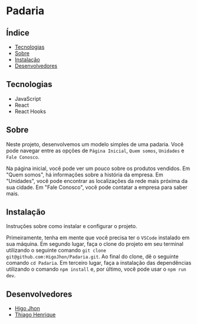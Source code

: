 # Padaria

## Índice

- [Tecnologias](#tecnologias)
- [Sobre](#sobre)
- [Instalação](#instalação)
- [Desenvolvedores](#desenvolvedores)

## Tecnologias

- JavaScript
- React
- React Hooks

## Sobre

Neste projeto, desenvolvemos um modelo simples de uma padaria. Você pode navegar entre as opções de `Página Inicial`, `Quem somos`, `Unidades` e `Fale Conosco`.

Na página inicial, você pode ver um pouco sobre os produtos vendidos. Em "Quem somos", há informações sobre a história da empresa. Em "Unidades", você pode encontrar as localizações da rede mais próxima da sua cidade. Em "Fale Conosco", você pode contatar a empresa para saber mais.

## Instalação

Instruções sobre como instalar e configurar o projeto.

Primeiramente, tenha em mente que você precisa ter o `VSCode` instalado em sua máquina. Em segundo lugar, faça o clone do projeto em seu terminal utilizando o seguinte comando `git clone git@github.com:HigoJhon/Padaria.git`. Ao final do clone, dê o seguinte comando `cd Padaria`. Em terceiro lugar, faça a instalação das dependências utilizando o comando `npm install` e, por último, você pode usar o `npm run dev`.

## Desenvolvedores

- [Higo Jhon](https://github.com/HigoJhon)
- [Thiago Henrique](https://github.com/thiagohcc)
